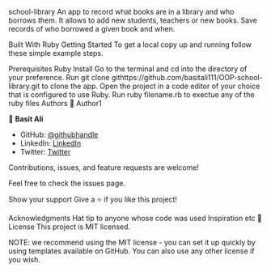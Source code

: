 school-library
An app to record what books are in a library and who borrows them. It allows to add new students, teachers or new books. Save records of who borrowed a given book and when.

Built With
Ruby
Getting Started
To get a local copy up and running follow these simple example steps.

Prerequisites
Ruby
Install
Go to the terminal and cd into the directory of your preference.
Run git clone githttps://github.com/basitali111/OOP-school-library.git to clone the app.
Open the project in a code editor of your choice that is configured to use Ruby.
Run ruby filename.rb to exectue any of the ruby files
Authors
👤 Author1

👤 **Basit Ali**

- GitHub: [@githubhandle](https://github.com/basitali111)
- LinkedIn: [LinkedIn](https://www.linkedin.com/in/basit-ali-jobs/)
- Twitter: [Twitter](https://twitter.com/BasitAl35031734)

Contributions, issues, and feature requests are welcome!

Feel free to check the issues page.

Show your support
Give a ⭐️ if you like this project!

Acknowledgments
Hat tip to anyone whose code was used
Inspiration
etc
📝 License
This project is MIT licensed.

NOTE: we recommend using the MIT license - you can set it up quickly by using templates available on GitHub. You can also use any other license if you wish.